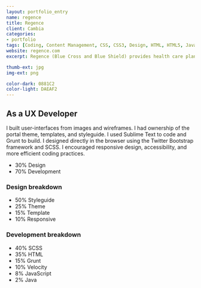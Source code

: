 ```yaml
---
layout: portfolio_entry
name: regence
title: Regence
client: Cambia
categories:
- portfolio
tags: [Coding, Content Management, CSS, CSS3, Design, HTML, HTML5, Java, jQuery, PHP, Responsive, SASS/SCSS, Web Design, Wordpress]
website: regence.com
excerpt: Regence (Blue Cross and Blue Shield) provides health care plans for Oregon, Utah, and Idaho. The web site provides resources for all visitors and allows members to administer their plans.

thumb-ext: jpg
img-ext: png

color-dark: 0881C2
color-light: DAEAF2
---
```


<div class="meta">
  <div class="grid grid--gutters3x">
    <div class="intro grid-cell">
      <h2>As a UX Developer</h2>
      <p>I built user-interfaces from images and wireframes. I had ownership of the portal theme, templates, and styleguide. I used Sublime Text to code and Grunt to build. I designed directly in the browser using the Twitter Bootstrap framework and SCSS. I encouraged responsive design, accessibility, and more efficient coding practices.</p>
      <ul class="pizza-toppings" data-pie-id="pie__tasks" data-options='{"donut": "true"}'>
        <li data-value="30">30% Design</li>
        <li data-value="70">70% Development</li>
      </ul>
    </div>
    <div class="grid-cell">
      <div class="pizza-pie" id="pie__tasks"></div>
    </div>
  </div>
  <div class="grid grid--gutters3x breakdown">
    <div class="design grid-cell">
      <h3><b>Design</b> breakdown</h3>
      <div class="pie-chart">
        <div class="pizza-pie" id="pie__design"></div>
      </div>
      <div class="pie-list">
        <ul class="pizza-toppings" data-pie-id="pie__design" data-options='{"donut": "true"}'>
          <li data-value="50">50% Styleguide</li>
          <li data-value="25">25% Theme</li>
          <li data-value="15">15% Template</li>
          <li data-value="10">10% Responsive</li>
        </ul>
      </div>
    </div>
    <div class="coding grid-cell">
      <h3><b>Development</b> breakdown</h3>
      <div class="pie-chart">
        <div class="pizza-pie" id="pie__coding"></div>
      </div>
      <div class="pie-list">
        <ul class="pizza-toppings" data-pie-id="pie__coding" data-options='{"donut": "true"}'>
          <li data-value="35">40% SCSS</li>
          <li data-value="30">35% HTML</li>
          <li data-value="15">15% Grunt</li>
          <li data-value="10">10% Velocity</li>
          <li data-value="8"> 8% JavaScript</li>
          <li data-value="2"> 2% Java</li>
        </ul>
      </div>
    </div>
  </div>
</div>

<script>
  $(window).load(function() {
    Pizza.init();
  })
</script>
